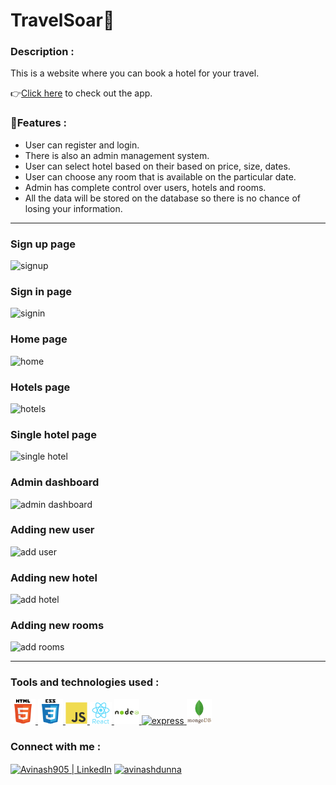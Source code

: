 # TravelSoar🏨

<h3>Description :</h3> 
This is a website where you can book a hotel for your travel.

👉[Click here](https://travelsoar.onrender.com/) to check out the app.
<br/>

### 📃Features :

<ul>
<li>User can register and login.</li>
<li>There is also an admin management system.</li>
<li>User can select hotel based on their based on price, size, dates.</li>
<li>User can choose any room that is available on the particular date.</li>
<li>Admin has complete control over users, hotels and rooms.</li>
<li>All the data will be stored on the database so there is no chance of losing your information.</li>
</ul>

<hr/>

### Sign up page

<img src="./client/src/images/signup.png" alt='signup'/>

### Sign in page

<img src="./client/src/images/signin.png" alt='signin'/>

### Home page

<img src="./client/src/images/signin.png" alt='home'/>

### Hotels page

<img src="./client/src/images/hotels.png" alt='hotels'/>

### Single hotel page

<img src="./client/src/images/singlehotel.png" alt='single hotel'/>

### Admin dashboard

<img src="./client/src/images/dashboard.png" alt='admin dashboard'/>

### Adding new user

<img src="./client/src/images/newuser.png" alt='add user'/>

### Adding new hotel

<img src="./client/src/images/newhotel.png" alt='add hotel'/>

### Adding new rooms

<img src="./client/src/images/newroom.png" alt='add rooms'/>

<hr/>

### Tools and technologies used :

<a href="https://www.w3.org/html/" target="_blank" rel="noreferrer"> <img src="https://raw.githubusercontent.com/devicons/devicon/master/icons/html5/html5-original-wordmark.svg" alt="html5" width="40" height="40"/> </a>
<a href="https://www.w3schools.com/css/" target="_blank" rel="noreferrer"> <img src="https://raw.githubusercontent.com/devicons/devicon/master/icons/css3/css3-original-wordmark.svg" alt="css3" width="40" height="40"/> </a>
<a href="https://developer.mozilla.org/en-US/docs/Web/JavaScript" target="_blank" rel="noreferrer"> <img src="https://raw.githubusercontent.com/devicons/devicon/master/icons/javascript/javascript-original.svg" alt="javascript" width="35" height="35"/> </a>
<a href="https://reactjs.org/" target="_blank" rel="noreferrer"> <img src="https://raw.githubusercontent.com/devicons/devicon/master/icons/react/react-original-wordmark.svg" alt="react" width="35" height="35"/> </a>
<a href="https://nodejs.org" target="_blank" rel="noreferrer"> <img src="https://raw.githubusercontent.com/devicons/devicon/master/icons/nodejs/nodejs-original-wordmark.svg" alt="nodejs" width="40" height="40"/> </a>
<a href="https://expressjs.com" target="_blank" rel="noreferrer"> <img src="https://github.com/MarioTerron/logo-images/raw/master/logos/expressjs.png" alt="express"  height="20"/> </a>
<a href="https://www.mongodb.com/" target="_blank" rel="noreferrer"> <img src="https://raw.githubusercontent.com/devicons/devicon/master/icons/mongodb/mongodb-original-wordmark.svg" alt="mongodb" width="40" height="40"/> </a>
<br/>

### Connect with me :

<a href="https://twitter.com/avinashdunna" target="blank"><img align="center" src="https://img.icons8.com/color/48/000000/linkedin.png" alt="Avinash905 | LinkedIn" height="35" width="35" /></a>
<a href="https://twitter.com/avinashdunna" target="blank"><img align="center" src="https://raw.githubusercontent.com/rahuldkjain/github-profile-readme-generator/master/src/images/icons/Social/twitter.svg" alt="avinashdunna" height="30" width="40" /></a>
